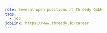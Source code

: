 ```yaml
---
role: Several open positions at Threedy GmbH
tags:
  - job
jobLink: https://www.threedy.io/career
---
```

